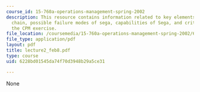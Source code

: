 ```yaml
---
course_id: 15-760a-operations-management-spring-2002
description: This resource contains information related to key elements of the value
  chain, possible failure modes of sega, capabilities of Sega, and critical path for
  the CPM exercise.
file_location: /coursemedia/15-760a-operations-management-spring-2002/6228bd01545da74f70d3948b29a5ce31_lecture2_feb8.pdf
file_type: application/pdf
layout: pdf
title: lecture2_feb8.pdf
type: course
uid: 6228bd01545da74f70d3948b29a5ce31

---
```

None